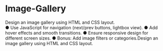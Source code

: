 # Image-Gallery
Design an image gallery using HTML and CSS layout.  
● Use JavaScript for navigation (next/prev buttons, lightbox view).
● Add hover effects and smooth transitions. 
● Ensure responsive design for different screen sizes. 
● Bonus: Add image filters or categories.Design an image gallery using HTML and CSS layout. 
